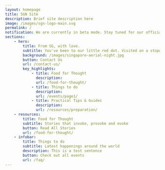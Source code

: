 ```yaml
---
layout: homepage
title: SGN Site
description: Brief site description here
image: /images/sgn-logo-main.svg
permalink: /
notification: We are currently in beta mode. Stay tuned for our official launch, coming to you in 2020!
sections:
    - hero:
        title: From SG, with love.
        subtitle: You've been to our little red dot. Visited on a stopover, stayed a couple of months, lived here all your life. We want to get to know you. Connect you with others around the globe like yourself who share experiences of Singapore in one way or another. Join us, as we build our network. 
        background: /images/singapore-aerial-night.jpg
        button: Contact Us
        url: /contact-us/
        key_highlights:
            - title: Food for Thought
              description: 
              url: /food-for-thought/
            - title: Things to do
              description: 
              url: /events/page1/
            - title: Practical Tips & Guides
              description: 
              url: /resources/preparation/
    - resources:
        title: Food for Thought
        subtitle: Stories that invoke, provoke and evoke
        button: Read All Stories  
        url: /food-for-thought/
    - infobar:
        title: Things to do
        subtitle: Latest happenings around the world
        description: This is a test sentence
        button: Check out all events
        url: /faq/
---
```


